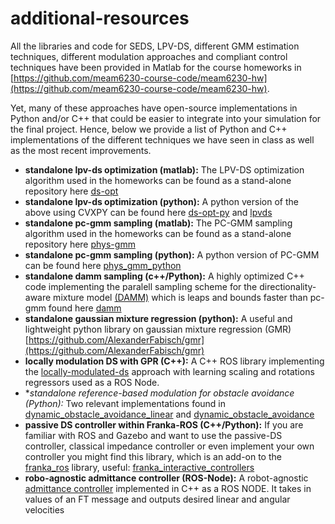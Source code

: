 # additional-resources
All the libraries and code for SEDS, LPV-DS, different GMM estimation techniques, different modulation approaches and compliant control techniques have been provided in Matlab for the course homeworks in [https://github.com/meam6230-course-code/meam6230-hw](https://github.com/meam6230-course-code/meam6230-hw). 

Yet, many of these approaches have open-source implementations in Python and/or C++ that could be easier to integrate into your simulation for the final project. Hence, below we provide a list of Python and C++ implementations of the different techniques we have seen in class as well as the most recent improvements. 

- **standalone lpv-ds optimization (matlab):** The LPV-DS optimization algorithm used in the homeworks can be found as a stand-alone repository here [ds-opt](https://github.com/nbfigueroa/ds-opt)
- **standalone lpv-ds optimization (python):** A python version of the above using CVXPY can be found here [ds-opt-py](https://github.com/penn-figueroa-lab/ds-opt-py) and [lpvds](https://github.com/penn-figueroa-lab/lpvds)
- **standalone pc-gmm sampling (matlab):** The PC-GMM sampling algorithm used in the homeworks can be found as a stand-alone repository here [phys-gmm](https://github.com/nbfigueroa/phys-gmm)
- **standalone pc-gmm sampling (python):**  A python version of PC-GMM can be found here [phys_gmm_python](https://github.com/penn-figueroa-lab/phys_gmm_python)
- **standalone damm sampling (c++/Python):** A highly optimized C++ code implementing the paralell sampling scheme for the directionality-aware mixture model [(DAMM)](https://ieeexplore.ieee.org/document/10530930) which is leaps and bounds faster than pc-gmm found here [damm](https://github.com/penn-figueroa-lab/damm)
- **standalone gaussian mixture regression (python):**  A useful and lightweight python library on gaussian mixture regression (GMR) [https://github.com/AlexanderFabisch/gmr](https://github.com/AlexanderFabisch/gmr)
- **locally modulation DS with GPR (C++):** A C++ ROS library implementing the [locally-modulated-ds](https://github.com/epfl-lasa/locally-modulated-ds) approach with learning scaling and rotations regressors used as a ROS Node.
- **standalone reference-based modulation for obstacle avoidance (Python):* Two relevant implementations found in [dynamic_obstacle_avoidance_linear](https://github.com/epfl-lasa/dynamic_obstacle_avoidance_linear) and [dynamic_obstacle_avoidance](https://github.com/hubernikus/dynamic_obstacle_avoidance)
- **passive DS controller within Franka-ROS (C++/Python):** If you are familiar with ROS and Gazebo and want to use the passive-DS controller, classical impedance controller or even implement your own controller you might find this library, which is an add-on to the [franka_ros](https://frankaemika.github.io/docs/franka_ros.html) library, useful: [franka_interactive_controllers](https://github.com/penn-figueroa-lab/franka_interactive_controllers)
- **robo-agnostic admittance controller (ROS-Node):** A robot-agnostic [admittance controller](https://github.com/penn-figueroa-lab/robot_admittance_controller) implemented in C++ as a ROS NODE. It takes in values of an FT message and outputs desired linear and angular velocities
